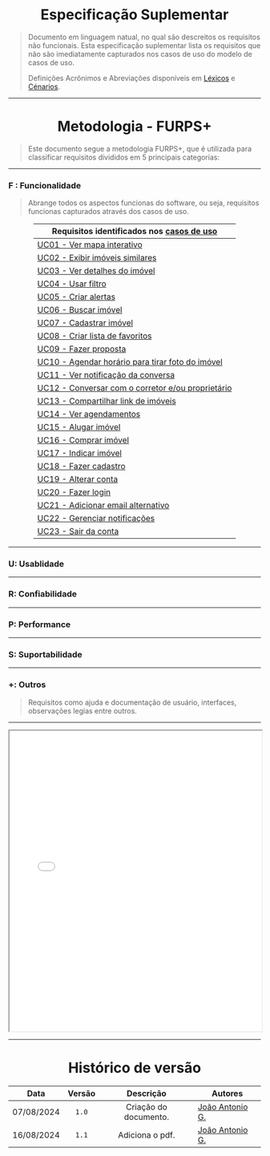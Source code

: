 <center>

# Especificação Suplementar

</center>

> Documento em linguagem natual, no qual são descreitos os requisitos não funcionais. Esta especificação suplementar
> lista os requisitos que não são imediatamente capturados nos casos de uso do modelo de casos de uso.
> 
> Definições Acrônimos e Abreviações disponíveis em [Léxicos](Modulo-2/lexico.md) e [Cénarios](Modulo-2/cenario.md).

---

<center>

# Metodologia - FURPS+

</center>

> Este documento segue a metodologia FURPS+, que é utilizada para classificar requisitos divididos em 5 principais categorias:

---

### F : Funcionalidade

> Abrange todos os aspectos funcionas do software, ou seja, requisitos funcionas capturados através dos casos de uso.

<div style="margin: 0 auto; width: fit-content;">

| Requisitos identificados nos [casos de uso](./casos-uso.md#)                                                       |
|--------------------------------------------------------------------------------------------------------------------|
| [UC01 - Ver mapa interativo](./casos-uso.md#uc01-ver-mapa-interativo)                                              |
| [UC02 - Exibir imóveis similares](./casos-uso.md#uc02-exibir-imóveis-similares)                                    |
| [UC03 - Ver detalhes do imóvel](./casos-uso.md#uc03-ver-detalhes-do-imóvel)                                        |
| [UC04 - Usar filtro](./casos-uso.md#uc04-usar-filtro)                                                              |
| [UC05 - Criar alertas](./casos-uso.md#uc05-criar-alertas)                                                          |
| [UC06 - Buscar imóvel](./casos-uso.md#uc06-buscar-imóvel)                                                          |
| [UC07 - Cadastrar imóvel](./casos-uso.md#uc07-cadastrar-imóvel)                                                    |
| [UC08 - Criar lista de favoritos](./casos-uso.md#uc08-criar-lista-de-favorito)                                     |
| [UC09 - Fazer proposta](./casos-uso.md#uc09-fazer-proposta)                                                        |
| [UC10 - Agendar horário para tirar foto do imóvel](./casos-uso.md#uc10-agendar-horário-para-tirar-foto-do-imóvel)  |
| [UC11 - Ver notificação da conversa](./casos-uso.md#uc11-ver-notificação-da-conversa)                              |
| [UC12 - Conversar com o corretor e/ou proprietário](./casos-uso.md#uc12-conversar-com-o-corretor-eou-proprietário) |
| [UC13 - Compartilhar link de imóveis](./casos-uso.md#uc13-compartilhar-link-de-imóveis)                            |
| [UC14 - Ver agendamentos](./casos-uso.md#uc14-ver-agendamentos)                                                    |
| [UC15 - Alugar imóvel](./casos-uso.md#uc15-alugar-imóvel)                                                          |
| [UC16 - Comprar imóvel](./casos-uso.md#uc16-comprar-imóvel)                                                        |
| [UC17 - Indicar imóvel](./casos-uso.md#uc17-indicar-imóvel)                                                        |
| [UC18 - Fazer cadastro](./casos-uso.md#uc18-fazer-cadastro)                                                        |
| [UC19 - Alterar conta](./casos-uso.md#uc19-alterar-conta)                                                          |
| [UC20 - Fazer login](./casos-uso.md#uc20-fazer-login)                                                              |
| [UC21 - Adicionar email alternativo](./casos-uso.md#uc21-adicionar-email-alternativo)                              |
| [UC22 - Gerenciar notificações](./casos-uso.md#uc22-gerenciar-notificações)                                        |
| [UC23 - Sair da conta](./casos-uso.md#uc23-sair-da-conta)                                                          |

</div>

---

### U: Usablidade



---

### R: Confiabilidade



---

### P: Performance


---

### S: Suportabilidade



---

### +: Outros

> Requisitos como ajuda e documentação de usuário, interfaces, observações legias entre outros.

---

<center>

<iframe src="./assets/es.pdf" width="100%" height="600px"></iframe>


</center>

---

<center>

# Histórico de versão

</center>

<div style="margin: 0 auto; width: fit-content;">

|    Data    | Versão |       Descrição       | Autores                                          |
|:----------:|:------:|:---------------------:|--------------------------------------------------|
| 07/08/2024 | `1.0`  | Criação do documento. | [João Antonio G.](https://github.com/joaoseisei) |
| 16/08/2024 | `1.1`  |    Adiciona o pdf.    | [João Antonio G.](https://github.com/joaoseisei) |

</div>
